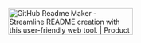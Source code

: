 <a href="https://www.producthunt.com/posts/github-readme-maker?embed=true&utm_source=badge-featured&utm_medium=badge&utm_souce=badge-github&#0045;readme&#0045;maker" target="_blank"><img src="https://api.producthunt.com/widgets/embed-image/v1/featured.svg?post_id=472531&theme=dark" alt="GitHub&#0032;Readme&#0032;Maker - Streamline&#0032;README&#0032;creation&#0032;with&#0032;this&#0032;user&#0045;friendly&#0032;web&#0032;tool&#0046; | Product Hunt" style="width: 250px; height: 54px;" width="250" height="54" /></a>
